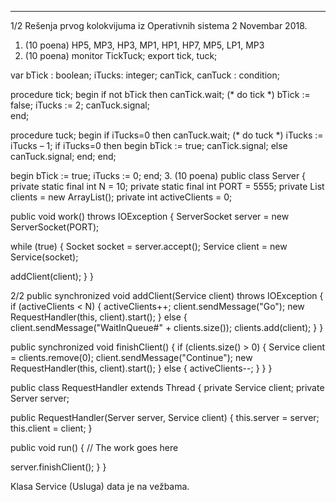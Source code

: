 --------------------------------------------------------------------------------


1/2 
Rešenja prvog kolokvijuma iz Operativnih sistema 2 
Novembar 2018. 
1. (10 poena) HP5, MP3, HP3, MP1, HP1, HP7, MP5, LP1, MP3 
2. (10 poena) 
monitor TickTuck; 
export tick, tuck; 
 
  var 
    bTick : boolean; 
    iTucks: integer; 
    canTick, canTuck : condition; 
 
procedure tick; 
begin 
  if not bTick then canTick.wait; 
  (* do tick *) 
  bTick := false; 
  iTucks := 2; 
  canTuck.signal;   
end; 
 
procedure tuck; 
begin 
  if iTucks=0 then canTuck.wait; 
  (* do tuck *) 
  iTucks := iTucks – 1; 
  if iTucks=0 then begin 
    bTick := true; 
    canTick.signal; 
  else 
    canTuck.signal; 
  end; 
end; 
 
begin 
  bTick := true; 
  iTucks := 0; 
end; 
3. (10 poena) 
public class Server { 
 private static final int N = 10; 
 private static final int PORT = 5555; 
 private List<Service> clients = new ArrayList<Service>(); 
 private int activeClients = 0; 
  
 public void work() throws IOException { 
  ServerSocket server = new ServerSocket(PORT); 
   
  while (true) { 
   Socket socket = server.accept(); 
   Service client = new Service(socket); 
    
   addClient(client); 
  } 
 } 

2/2 
public synchronized void addClient(Service client) throws IOException { 
  if (activeClients < N) { 
   activeClients++; 
   client.sendMessage("Go"); 
   new RequestHandler(this, client).start(); 
  } else { 
   client.sendMessage("WaitInQueue#" + clients.size()); 
   clients.add(client); 
  } 
 } 
  
 public synchronized void finishClient() { 
  if (clients.size() > 0) { 
   Service client = clients.remove(0); 
   client.sendMessage("Continue"); 
   new RequestHandler(this, client).start(); 
  } else { 
   activeClients--; 
  } 
 } 
} 
 
public class RequestHandler extends Thread { 
 private Service client; 
 private Server server; 
 
 public RequestHandler(Server server, Service client) { 
  this.server = server; 
  this.client = client; 
 } 
  
 public void run() { 
  // The work goes here 
   
  server.finishClient(); 
 } 
} 
 
Klasa Service (Usluga) data je na vežbama. 
 